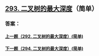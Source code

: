 ## [293. 二叉树的最大深度](https://leetcode-cn.com/problems/merge-two-sorted-lists/)（简单）





### 答案：



#### [上一题（292. 二叉树的最大深度）(简单)](https://github.com/sdwwld/leetCode/blob/master/src/main/java/com/wld/java/leetcode/leetCode0292.md)

#### [下一题（294. 二叉树的最大深度）(简单)](https://github.com/sdwwld/leetCode/blob/master/src/main/java/com/wld/java/leetcode/leetCode0294.md)